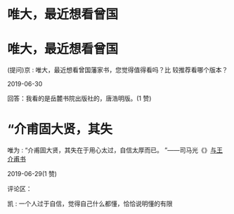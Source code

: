 # 唯大，最近想看曾国

# 唯大，最近想看曾国

(提问)京 : 唯大，最近想看曾国藩家书，您觉得值得看吗？比 较推荐看哪个版本？

2019-06-30

回答：我看的是岳麓书院出版社的，唐浩明版。(1 赞)

# “介甫固大贤，其失

唯为 : “介甫固大贤，其失在于用心太过，自信太厚而已。 ”——司马光《》[与王介甫书](https://wx.zsxq.com/mweb/views/weread/search.html?keyword=%E4%B8%8E%E7%8E%8B%E4%BB%8B%E7%94%AB%E4%B9%A6)

2019-06-29(1 赞)

评论区：

凯 : 一个人过于自信，觉得自己什么都懂，恰恰说明懂的有限
